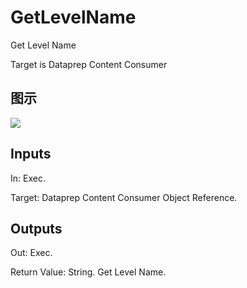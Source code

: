 # GetLevelName

Get Level Name

Target is Dataprep Content Consumer

## 图示

![]($-20221218-18361144.png)

## Inputs

In: Exec.

Target: Dataprep Content Consumer Object Reference.  

## Outputs

Out: Exec.

Return Value: String. Get Level Name.

